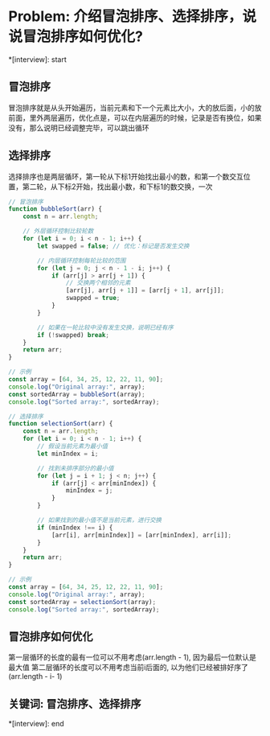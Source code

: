 # Problem: 介绍冒泡排序、选择排序，说说冒泡排序如何优化?

*[interview]: start
## 冒泡排序
冒泡排序就是从头开始遍历，当前元素和下一个元素比大小，大的放后面，小的放前面，里外两层遍历，优化点是，可以在内层遍历的时候，记录是否有换位，如果没有，那么说明已经调整完毕，可以跳出循环
## 选择排序
选择排序也是两层循环，第一轮从下标1开始找出最小的数，和第一个数交互位置，第二轮，从下标2开始，找出最小数，和下标1的数交换，一次
```js
// 冒泡排序
function bubbleSort(arr) {
    const n = arr.length;

    // 外层循环控制比较轮数
    for (let i = 0; i < n - 1; i++) {
        let swapped = false; // 优化：标记是否发生交换

        // 内层循环控制每轮比较的范围
        for (let j = 0; j < n - 1 - i; j++) {
            if (arr[j] > arr[j + 1]) {
                // 交换两个相邻的元素
                [arr[j], arr[j + 1]] = [arr[j + 1], arr[j]];
                swapped = true;
            }
        }

        // 如果在一轮比较中没有发生交换，说明已经有序
        if (!swapped) break;
    }
    return arr;
}

// 示例
const array = [64, 34, 25, 12, 22, 11, 90];
console.log("Original array:", array);
const sortedArray = bubbleSort(array);
console.log("Sorted array:", sortedArray);

```

```js
// 选择排序
function selectionSort(arr) {
    const n = arr.length;
    for (let i = 0; i < n - 1; i++) {
        // 假设当前元素为最小值
        let minIndex = i;

        // 找到未排序部分的最小值
        for (let j = i + 1; j < n; j++) {
            if (arr[j] < arr[minIndex]) {
                minIndex = j;
            }
        }

        // 如果找到的最小值不是当前元素，进行交换
        if (minIndex !== i) {
            [arr[i], arr[minIndex]] = [arr[minIndex], arr[i]];
        }
    }
    return arr;
}

// 示例
const array = [64, 34, 25, 12, 22, 11, 90];
console.log("Original array:", array);
const sortedArray = selectionSort(array);
console.log("Sorted array:", sortedArray);
```
## 冒泡排序如何优化
第一层循环的长度的最有一位可以不用考虑(arr.length - 1), 因为最后一位默认是最大值
第二层循环的长度可以不用考虑当前i后面的, 以为他们已经被排好序了(arr.length - i- 1)

## 关键词: 冒泡排序、选择排序
*[interview]: end
